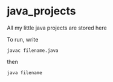 # java_projects
All my little java projects are stored here


To run, write
```
javac filename.java
```
then
```
java filename
```
